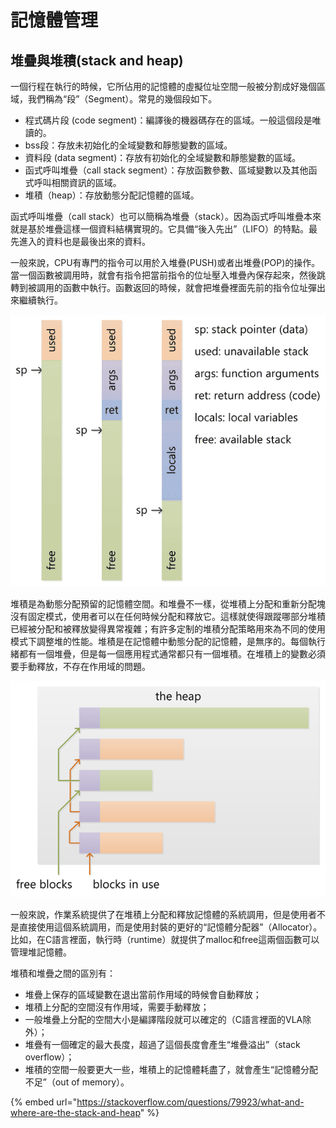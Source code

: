 # 記憶體管理

## 堆疊與堆積\(stack and heap\)

一個行程在執行的時候，它所佔用的記憶體的虛擬位址空間一般被分割成好幾個區域，我們稱為“段”（Segment）。常見的幾個段如下。

* 程式碼片段 \(code segment\)：編譯後的機器碼存在的區域。一般這個段是唯讀的。
* bss段：存放未初始化的全域變數和靜態變數的區域。
* 資料段 \(data segment\)：存放有初始化的全域變數和靜態變數的區域。
* 函式呼叫堆疊（call stack segment）：存放函數參數、區域變數以及其他函式呼叫相關資訊的區域。
* 堆積（heap）：存放動態分配記憶體的區域。

函式呼叫堆疊（call stack）也可以簡稱為堆疊（stack）。因為函式呼叫堆疊本來就是基於堆疊這樣一個資料結構實現的。它具備“後入先出”（LIFO）的特點。最先進入的資料也是最後出來的資料。

一般來說，CPU有專門的指令可以用於入堆疊\(PUSH\)或者出堆疊\(POP\)的操作。當一個函數被調用時，就會有指令把當前指令的位址壓入堆疊內保存起來，然後跳轉到被調用的函數中執行。函數返回的時候，就會把堆疊裡面先前的指令位址彈出來繼續執行。

![&#x8A18;&#x61B6;&#x9AD4;&#x4E2D;&#x7684;&#x5806;&#x758A;](../.gitbook/assets/stack-min.png)

堆積是為動態分配預留的記憶體空間。和堆疊不一樣，從堆積上分配和重新分配塊沒有固定模式，使用者可以在任何時候分配和釋放它。這樣就使得跟蹤哪部分堆積已經被分配和被釋放變得異常複雜；有許多定制的堆積分配策略用來為不同的使用模式下調整堆的性能。堆積是在記憶體中動態分配的記憶體，是無序的。每個執行緒都有一個堆疊，但是每一個應用程式通常都只有一個堆積。在堆積上的變數必須要手動釋放，不存在作用域的問題。

![&#x8A18;&#x61B6;&#x9AD4;&#x4E2D;&#x7684;&#x5806;&#x7A4D;](../.gitbook/assets/heap-min.png)

一般來說，作業系統提供了在堆積上分配和釋放記憶體的系統調用，但是使用者不是直接使用這個系統調用，而是使用封裝的更好的“記憶體分配器”（Allocator）。比如，在C語言裡面，執行時（runtime）就提供了malloc和free這兩個函數可以管理堆記憶體。

堆積和堆疊之間的區別有：

* 堆疊上保存的區域變數在退出當前作用域的時候會自動釋放；
* 堆積上分配的空間沒有作用域，需要手動釋放；
* 一般堆疊上分配的空間大小是編譯階段就可以確定的（C語言裡面的VLA除外）；
* 堆疊有一個確定的最大長度，超過了這個長度會產生“堆疊溢出”（stack overflow）；
* 堆積的空間一般要更大一些，堆積上的記憶體耗盡了，就會產生“記憶體分配不足”（out of memory）。

{% embed url="https://stackoverflow.com/questions/79923/what-and-where-are-the-stack-and-heap" %}




